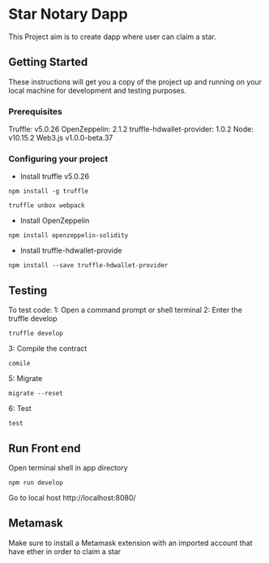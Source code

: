 # Star Notary Dapp

This Project aim is to create dapp where user can claim a star.

## Getting Started

These instructions will get you a copy of the project up and running on your local machine for development and testing purposes.

### Prerequisites

Truffle: v5.0.26
OpenZeppelin: 2.1.2
truffle-hdwallet-provider: 1.0.2
Node: v10.15.2
Web3.js v1.0.0-beta.37

### Configuring your project

- Install truffle v5.0.26 
```
npm install -g truffle
```
```
truffle unbox webpack
```
- Install OpenZeppelin 
```
npm install openzeppelin-solidity
```
- Install truffle-hdwallet-provide

```
npm install --save truffle-hdwallet-provider
```

## Testing

To test code:
1: Open a command prompt or shell terminal
2: Enter the truffle develop
```
truffle develop
```
3: Compile the contract
```
comile
```
5: Migrate
```
migrate --reset
```
6: Test
```
test
```
## Run Front end

Open terminal shell in app directory 

```
npm run develop
```
Go to local host http://localhost:8080/

## Metamask
Make sure to install a Metamask extension with an imported account that have ether in order to claim a star
